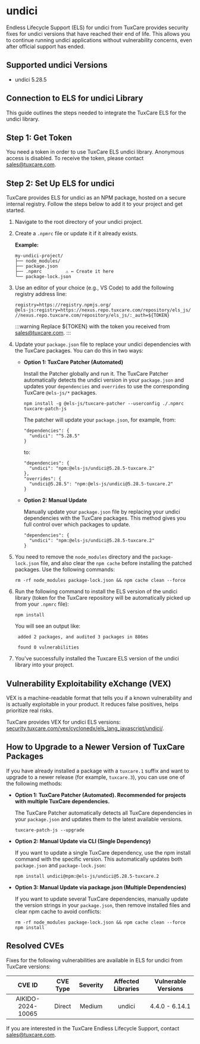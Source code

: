 # undici

Endless Lifecycle Support (ELS) for undici from TuxCare provides security fixes for undici versions that have reached their end of life. This allows you to continue running undici applications without vulnerability concerns, even after official support has ended.

## Supported undici Versions

* undici 5.28.5

## Connection to ELS for undici Library

This guide outlines the steps needed to integrate the TuxCare ELS for the undici library.

## Step 1: Get Token

You need a token in order to use TuxCare ELS undici library. Anonymous access is disabled. To receive the token, please contact [sales@tuxcare.com](mailto:sales@tuxcare.com).

## Step 2: Set Up ELS for undici

TuxCare provides ELS for undici as an NPM package, hosted on a secure internal registry. Follow the steps below to add it to your project and get started.

1. Navigate to the root directory of your undici project.
2. Create a `.npmrc` file or update it if it already exists.

   **Example:**

   ```text
   my-undici-project/
   ├── node_modules/
   ├── package.json
   ├── .npmrc         ⚠️ ← Create it here
   └── package-lock.json
   ```

3. Use an editor of your choice (e.g., VS Code) to add the following registry address line:

   <CodeWithCopy>

   ```text
   registry=https://registry.npmjs.org/
   @els-js:registry=https://nexus.repo.tuxcare.com/repository/els_js/
   //nexus.repo.tuxcare.com/repository/els_js/:_auth=${TOKEN}
   ```

   </CodeWithCopy>

   :::warning
   Replace ${TOKEN} with the token you received from [sales@tuxcare.com](mailto:sales@tuxcare.com).
   :::

4. Update your `package.json` file to replace your undici dependencies with the TuxCare packages. You can do this in two ways:

   * **Option 1: TuxCare Patcher (Automated)**

     Install the Patcher globally and run it. The TuxCare Patcher automatically detects the undici version in your `package.json` and updates your `dependencies` and `overrides` to use the corresponding TuxCare `@els-js/*` packages.

     <CodeWithCopy>

     ```text
     npm install -g @els-js/tuxcare-patcher --userconfig ./.npmrc
     tuxcare-patch-js
     ```

     </CodeWithCopy>

     The patcher will update your `package.json`, for example, from:

     ```text
     "dependencies": {
       "undici": "^5.28.5"
     }
     ```

     to:

     ```text
     "dependencies": {
       "undici": "npm:@els-js/undici@5.28.5-tuxcare.2"
     },
     "overrides": {
       "undici@5.28.5": "npm:@els-js/undici@5.28.5-tuxcare.2"
     }
     ```
    
   * **Option 2: Manual Update**

     Manually update your `package.json` file by replacing your undici dependencies with the TuxCare packages. This method gives you full control over which packages to update.

     <CodeWithCopy>

     ```text
     "dependencies": {
       "undici": "npm:@els-js/undici@5.28.5-tuxcare.2"
     }
     ```

     </CodeWithCopy>

5. You need to remove the `node_modules` directory and the `package-lock.json` file, and also clear the `npm cache` before installing the patched packages. Use the following commands:
   
   <CodeWithCopy>

   ```text
   rm -rf node_modules package-lock.json && npm cache clean --force
   ```

   </CodeWithCopy>

6. Run the following command to install the ELS version of the undici library (token for the TuxCare repository will be automatically picked up from your `.npmrc` file):

   <CodeWithCopy>

   ```text
   npm install
   ```

   </CodeWithCopy>

   You will see an output like:

   ```text
    added 2 packages, and audited 3 packages in 886ms
    
    found 0 vulnerabilities
   ```

7. You've successfully installed the Tuxcare ELS version of the undici library into your project.

## Vulnerability Exploitability eXchange (VEX) 

VEX is a machine-readable format that tells you if a known vulnerability and is actually exploitable in your product. It reduces false positives, helps prioritize real risks.

TuxCare provides VEX for undici ELS versions: [security.tuxcare.com/vex/cyclonedx/els_lang_javascript/undici/](https://security.tuxcare.com/vex/cyclonedx/els_lang_javascript/undici/).

## How to Upgrade to a Newer Version of TuxCare Packages

If you have already installed a package with a `tuxcare.1` suffix and want to upgrade to a newer release (for example, `tuxcare.3`), you can use one of the following methods:

* **Option 1: TuxCare Patcher (Automated). Recommended for projects with multiple TuxCare dependencies.**

  The TuxCare Patcher automatically detects all TuxCare dependencies in your `package.json` and updates them to the latest available versions.

  <CodeWithCopy>

  ```text
  tuxcare-patch-js --upgrade
  ```

  </CodeWithCopy>

* **Option 2: Manual Update via CLI (Single Dependency)**

  If you want to update a single TuxCare dependency, use the npm install command with the specific version. This automatically updates both `package.json` and `package-lock.json`:

  <CodeWithCopy>

  ```text
  npm install undici@npm:@els-js/undici@5.28.5-tuxcare.2
  ```

  </CodeWithCopy>

* **Option 3: Manual Update via package.json (Multiple Dependencies)**

  If you want to update several TuxCare dependencies, manually update the version strings in your `package.json`, then remove installed files and clear npm cache to avoid conflicts:

  <CodeWithCopy>

  ```text
  rm -rf node_modules package-lock.json && npm cache clean --force
  npm install
  ```

  </CodeWithCopy>

## Resolved CVEs

Fixes for the following vulnerabilities are available in ELS for undici from TuxCare versions:

| CVE ID         | CVE Type | Severity | Affected Libraries | Vulnerable Versions |
| :------------: | :------: |:--------:|:------------------:| :----------------: |
| AIKIDO-2024-10065 | Direct   | Medium   | undici            | 4.4.0 - 6.14.1    |

If you are interested in the TuxCare Endless Lifecycle Support, contact [sales@tuxcare.com](mailto:sales@tuxcare.com).

